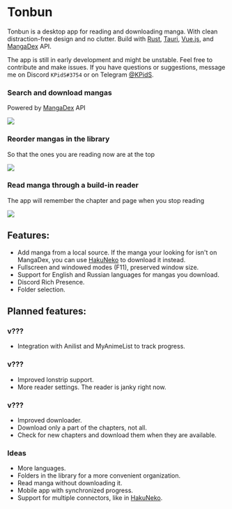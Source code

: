 # Tonbun
Tonbun is a desktop app for reading and downloading manga. With clean distraction-free design and no clutter. Build with [Rust](https://www.rust-lang.org/), [Tauri](https://tauri.app/), [Vue.js](https://vuejs.org/), and [MangaDex](https://mangadex.org/) API. 

The app is still in early development and might be unstable. Feel free to contribute and make issues. If you have questions or suggestions, message me on Discord `KPidS#3754` or on Telegram [@KPidS](https://t.me/kpids). 

### Search and download mangas

Powered by [MangaDex](https://mangadex.org/) API

![](https://raw.githubusercontent.com/KPidS/tonbun/main/readme/download.webp)

### Reorder mangas in the library

So that the ones you are reading now are at the top

![](https://raw.githubusercontent.com/KPidS/tonbun/main/readme/reorder.webp)

### Read manga through a build-in reader

The app will remember the chapter and page when you stop reading

![](https://raw.githubusercontent.com/KPidS/tonbun/main/readme/reader.webp)

## Features: 

- Add manga from a local source. If the manga your looking for isn't on MangaDex, you can use [HakuNeko](https://hakuneko.download/) to download it instead. 
- Fullscreen and windowed modes (F11), preserved window size. 
- Support for English and Russian languages for mangas you download.
- Discord Rich Presence.
- Folder selection.

## Planned features:

### v???

- Integration with Anilist and MyAnimeList to track progress.

### v???

- Improved lonstrip support.
- More reader settings. The reader is janky right now.

### v???

- Improved downloader.
- Download only a part of the chapters, not all.
- Check for new chapters and download them when they are available.

### Ideas

- More languages.
- Folders in the library for a more convenient organization.
- Read manga without downloading it.
- Mobile app with synchronized progress.
- Support for multiple connectors, like in [HakuNeko](https://hakuneko.download/).